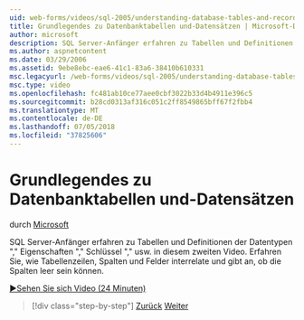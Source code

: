 ```yaml
---
uid: web-forms/videos/sql-2005/understanding-database-tables-and-records
title: Grundlegendes zu Datenbanktabellen und-Datensätzen | Microsoft-Dokumentation
author: microsoft
description: SQL Server-Anfänger erfahren zu Tabellen und Definitionen der Datentypen "," Eigenschaften "," Schlüssel "," usw. in diesem zweiten Video. Erfahren Sie, wie Tabellenzeilen, Spalten ein...
ms.author: aspnetcontent
ms.date: 03/29/2006
ms.assetid: 9ebe8ebc-eae6-41c1-83a6-38410b610331
msc.legacyurl: /web-forms/videos/sql-2005/understanding-database-tables-and-records
msc.type: video
ms.openlocfilehash: fc481ab10ce77aee0cbf3022b33d4b4911e396c5
ms.sourcegitcommit: b28cd0313af316c051c2ff8549865bff67f2fbb4
ms.translationtype: MT
ms.contentlocale: de-DE
ms.lasthandoff: 07/05/2018
ms.locfileid: "37825606"
---
```

<a name="understanding-database-tables-and-records"></a>Grundlegendes zu Datenbanktabellen und-Datensätzen
====================
durch [Microsoft](https://github.com/microsoft)

SQL Server-Anfänger erfahren zu Tabellen und Definitionen der Datentypen "," Eigenschaften "," Schlüssel "," usw. in diesem zweiten Video. Erfahren Sie, wie Tabellenzeilen, Spalten und Felder interrelate und gibt an, ob die Spalten leer sein können.

[&#9654;Sehen Sie sich Video (24 Minuten)](https://channel9.msdn.com/Blogs/ASP-NET-Site-Videos/understanding-database-tables-and-records)

> [!div class="step-by-step"]
> [Zurück](what-is-a-database.md)
> [Weiter](more-about-column-data-types-and-other-properties.md)
